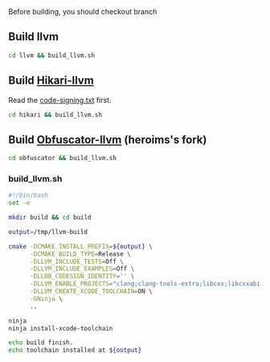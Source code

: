 Before building, you should checkout branch

## Build llvm

```bash
cd llvm && build_llvm.sh
```

## Build [Hikari-llvm](https://github.com/HikariObfuscator/Hikari)

Read the [code-signing.txt](https://github.com/llvm-mirror/lldb/blob/master/docs/code-signing.txt) first.

```bash
cd hikari && build_llvm.sh
```

## Build [Obfuscator-llvm](https://github.com/heroims/obfuscator) (heroims's fork)

```bash
cd obfuscator && build_llvm.sh
```

### build_llvm.sh

```bash
#!/bin/bash
set -e

mkdir build && cd build

output=/tmp/llvm-build

cmake -DCMAKE_INSTALL_PREFIX=${output} \
      -DCMAKE_BUILD_TYPE=Release \
      -DLLVM_INCLUDE_TESTS=Off \
      -DLLVM_INCLUDE_EXAMPLES=Off \
      -DLLDB_CODESIGN_IDENTITY='' \
      -DLLVM_ENABLE_PROJECTS="clang;clang-tools-extra;libcxx;libcxxabi;compiler-rt;libunwind;polly;lld" \
      -DLLVM_CREATE_XCODE_TOOLCHAIN=ON \
      -GNinja \
      ..

ninja
ninja install-xcode-toolchain

echo build finish.
echo toolchain installed at ${output}
```
